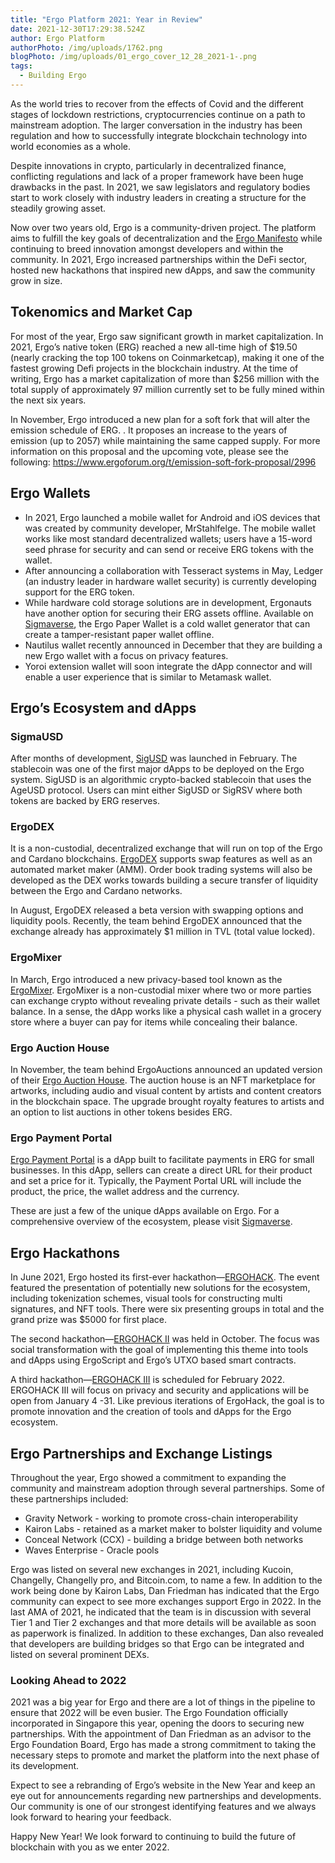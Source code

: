 ```yaml
---
title: "Ergo Platform 2021: Year in Review"
date: 2021-12-30T17:29:38.524Z
author: Ergo Platform
authorPhoto: /img/uploads/1762.png
blogPhoto: /img/uploads/01_ergo_cover_12_28_2021-1-.png
tags:
  - Building Ergo
---
```

<!--StartFragment-->

As the world tries to recover from the effects of Covid and the different stages of lockdown restrictions, cryptocurrencies continue on a path to mainstream adoption. The larger conversation in the industry has been regulation and how to successfully integrate blockchain technology into world economies as a whole.

Despite innovations in crypto, particularly in decentralized finance, conflicting regulations and lack of a proper framework have been huge drawbacks in the past. In 2021, we saw legislators and regulatory bodies start to work closely with industry leaders in creating a structure for the steadily growing asset.

Now over two years old, Ergo is a community-driven project. The platform aims to fulfill the key goals of decentralization and the [Ergo Manifesto](https://ergoplatform.org/en/blog/2021-04-26-the-ergo-manifesto/) while continuing to breed innovation amongst developers and within the community. In 2021, Ergo increased partnerships within the DeFi sector, hosted new hackathons that inspired new dApps, and saw the community grow in size.

## Tokenomics and Market Cap

For most of the year, Ergo saw significant growth in market capitalization. In 2021, Ergo’s native token (ERG) reached a new all-time high of $19.50 (nearly cracking the top 100 tokens on Coinmarketcap), making it one of the fastest growing Defi projects in the blockchain industry. At the time of writing, Ergo has a market capitalization of more than $256 million with the total supply of approximately 97 million currently set to be fully mined within the next six years.

In November, Ergo introduced a new plan for a soft fork that will alter the emission schedule of ERG. . It proposes an increase to the years of emission (up to 2057) while maintaining the same capped supply. For more information on this proposal and the upcoming vote, please see the following: <https://www.ergoforum.org/t/emission-soft-fork-proposal/2996> 

## Ergo Wallets 

* In 2021, Ergo launched a mobile wallet for Android and iOS devices that was created by community developer, MrStahlfelge. The mobile wallet works like most standard decentralized wallets; users have a 15-word seed phrase for security and can send or receive ERG tokens with the wallet.
* After announcing a collaboration with Tesseract systems in May, Ledger (an industry leader in hardware wallet security) is currently developing support for the ERG token. 
* While hardware cold storage solutions are in development, Ergonauts have another option for securing their ERG assets offline. Available on [Sigmaverse](https://bit.ly/3kRCqpo), the Ergo Paper Wallet is a cold wallet generator that can create a tamper-resistant paper wallet offline. 
* Nautilus wallet recently announced in December that they are building a new Ergo wallet with a focus on privacy features.
* Yoroi extension wallet will soon integrate the dApp connector and will enable a user experience that is similar to Metamask wallet.

## Ergo’s Ecosystem and dApps

### SigmaUSD

After months of development, [SigUSD](https://bit.ly/3nFRKHx) was launched in February. The stablecoin was one of the first major dApps to be deployed on the Ergo system. SigUSD is an algorithmic crypto-backed stablecoin that uses the AgeUSD protocol. Users can mint either SigUSD or SigRSV where both tokens are backed by ERG reserves.

### ErgoDEX

It is a non-custodial, decentralized exchange that will run on top of the Ergo and Cardano blockchains. [ErgoDEX](https://bit.ly/3oPGwzt) supports swap features as well as an automated market maker (AMM). Order book trading systems will also be developed as the DEX works towards building a secure transfer of liquidity between the Ergo and Cardano networks. 

In August, ErgoDEX released a beta version with swapping options and liquidity pools. Recently, the team behind ErgoDEX announced that the exchange already has approximately $1 million in TVL (total value locked). 

### ErgoMixer

In March, Ergo introduced a new privacy-based tool known as the [ErgoMixer](https://github.com/ergoMixer/ergoMixBack). ErgoMixer is a non-custodial mixer where two or more parties can exchange crypto without revealing private details - such as their wallet balance. In a sense, the dApp works like a physical cash wallet in a grocery store where a buyer can pay for items while concealing their balance.

### Ergo Auction House

In November, the team behind ErgoAuctions announced an updated version of their [Ergo Auction House](https://bit.ly/3DHCorr). The auction house is an NFT marketplace for artworks, including audio and visual content by artists and content creators in the blockchain space. The upgrade brought royalty features to artists and an option to list auctions in other tokens besides ERG.

### Ergo Payment Portal

[Ergo Payment Portal](https://paymentportal.ergo.ga/about.html) is a dApp built to facilitate payments in ERG for small businesses. In this dApp, sellers can create a direct URL for their product and set a price for it. Typically, the Payment Portal URL will include the product, the price, the wallet address and the currency.

These are just a few of the unique dApps available on Ergo. For a comprehensive overview of the ecosystem, please visit [Sigmaverse](https://bit.ly/3kRCqpo). 

## Ergo Hackathons

In June 2021, Ergo hosted its first-ever hackathon—[ERGOHACK](https://ergoplatform.org/en/blog/2021-06-04-ergo-community-launches-its-first-hackathon-ergohack/). The event featured the presentation of potentially new solutions for the ecosystem, including tokenization schemes, visual tools for constructing multi signatures, and NFT tools. There were six presenting groups in total and the grand prize was $5000 for first place.

The second hackathon—[ERGOHACK II](https://ergoplatform.org/en/blog/2021-10-15-ergohack-ii-wrap-up/) was held in October. The focus was social transformation with the goal of implementing this theme into tools and dApps using ErgoScript and Ergo’s UTXO based smart contracts.

A third hackathon—[ERGOHACK III](https://ergoplatform.org/en/blog/2021-12-21-ergohack-iii-privacy-security/) is scheduled for February 2022. ERGOHACK III will focus on privacy and security and applications will be open from January 4 -31. Like previous iterations of ErgoHack, the goal is to promote innovation and the creation of tools and dApps for the Ergo ecosystem.

## Ergo Partnerships and Exchange Listings

Throughout the year, Ergo showed a commitment to expanding the community and mainstream adoption through several partnerships. Some of these partnerships included:

* Gravity Network - working to promote cross-chain interoperability
* Kairon Labs - retained as a market maker to bolster liquidity and volume
* Conceal Network (CCX) - building a bridge between both networks
* Waves Enterprise - Oracle pools

Ergo was listed on several new exchanges in 2021, including Kucoin, Changelly, Changelly pro, and Bitcoin.com, to name a few. In addition to the work being done by Kairon Labs, Dan Friedman has indicated that the Ergo community can expect to see more exchanges support Ergo in 2022. In the last AMA of 2021, he indicated that the team is in discussion with several Tier 1 and Tier 2 exchanges and that more details will be available as soon as paperwork is finalized. In addition to these exchanges, Dan also revealed that developers are building bridges so that Ergo can be integrated and listed on several prominent DEXs.

### Looking Ahead to 2022

2021 was a big year for Ergo and there are a lot of things in the pipeline to ensure that 2022 will be even busier. The Ergo Foundation officially incorporated in Singapore this year, opening the doors to securing new partnerships. With the appointment of Dan Friedman as an advisor to the Ergo Foundation Board, Ergo has made a strong commitment to taking the necessary steps to promote and market the platform into the next phase of its development.

Expect to see a rebranding of Ergo’s website in the New Year and keep an eye out for announcements regarding new partnerships and developments. Our community is one of our strongest identifying features and we always look forward to hearing your feedback. 

Happy New Year! We look forward to continuing to build the future of blockchain with you as we enter 2022. 

<!--EndFragment-->